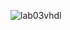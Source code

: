 ![lab03vhdl](https://github.com/dita-deb/VHDL_Labs/assets/153967732/92d1f154-31fa-4144-8686-2c4a6e4970d2)
